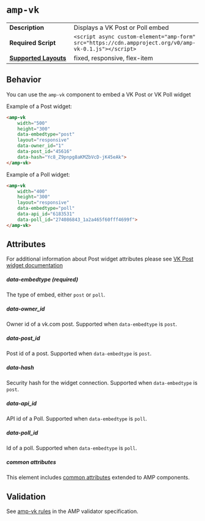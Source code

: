 <!--
Copyright 2017 The AMP HTML Authors. All Rights Reserved.

Licensed under the Apache License, Version 2.0 (the "License");
you may not use this file except in compliance with the License.
You may obtain a copy of the License at

      http://www.apache.org/licenses/LICENSE-2.0

Unless required by applicable law or agreed to in writing, software
distributed under the License is distributed on an "AS-IS" BASIS,
WITHOUT WARRANTIES OR CONDITIONS OF ANY KIND, either express or implied.
See the License for the specific language governing permissions and
limitations under the License.
-->

# <a name="`amp-vk`"></a> `amp-vk`

<table>
  <tr>
    <td width="40%"><strong>Description</strong></td>
    <td>Displays a VK Post or Poll embed</td>
  </tr>
  <tr>
    <td width="40%"><strong>Required Script</strong></td>
    <td><code>&lt;script async custom-element="amp-form" src="https://cdn.ampproject.org/v0/amp-vk-0.1.js">&lt;/script></code></td>
  </tr>
  <tr>
    <td class="col-fourty"><strong><a href="https://www.ampproject.org/docs/guides/responsive/control_layout.html">Supported Layouts</a></strong></td>
    <td>fixed, responsive, flex-item</td>
  </tr>
</table>

## Behavior

You can use the `amp-vk` component to embed a VK Post or VK Poll widget

Example of a Post widget:
```html
<amp-vk
    width="500"
    height="300"
    data-embedtype="post"
    layout="responsive"
    data-owner_id="1"
    data-post_id="45616"
    data-hash="Yc8_Z9pnpg8aKMZbVcD-jK45eAk">
</amp-vk>
```

Example of a Poll widget:
```html
<amp-vk
    width="400"
    height="300"
    layout="responsive"
    data-embedtype="poll"
    data-api_id="6183531"
    data-poll_id="274086843_1a2a465f60fff4699f">
</amp-vk>
```

## Attributes

For additional information about Post widget attributes please see <a href="https://vk.com/dev/widget_post">VK Post widget documentation</a>  

##### data-embedtype (required)

The type of embed, either `post` or `poll`.

##### data-owner_id

Owner id of a vk.com post. Supported when `data-embedtype` is `post`.

##### data-post_id

Post id of a post. Supported when `data-embedtype` is `post`.

##### data-hash

Security hash for the widget connection. Supported when `data-embedtype` is `post`.

##### data-api_id

API id of a Poll. Supported when `data-embedtype` is `poll`.

##### data-poll_id

Id of a poll. Supported when `data-embedtype` is `poll`.

##### common attributes

This element includes [common attributes](https://www.ampproject.org/docs/reference/common_attributes) extended to AMP components.

## Validation
See [amp-vk rules](https://github.com/ampproject/amphtml/blob/master/extensions/amp-vk/validator-amp-vk.protoascii) in the AMP validator specification.
